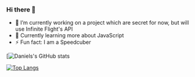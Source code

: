 ### Hi there 👋

<!--
**Daniboi737/Daniboi737** is a ✨ _special_ ✨ repository because its `README.md` (this file) appears on your GitHub profile.

Here are some ideas to get you started:

- 🔭 I’m currently working on ...
- 🌱 I’m currently learning ...
- 👯 I’m looking to collaborate on ...
- 🤔 I’m looking for help with ...
- 💬 Ask me about ...
- 📫 How to reach me: ...
- 😄 Pronouns: ...
- ⚡ Fun fact: ...
-->

- 🔭 I’m currently working on a project which are secret for now, but will use Infinite Flight's API
- 🌱 Currently learning more about JavaScript
- ⚡ Fun fact: I am a Speedcuber

[![Daniels's GitHub stats](https://github-readme-stats.vercel.app/api?username=Daniboi737&theme=white&show_icons=true&count_private=true)

[![Top Langs](https://github-readme-stats.vercel.app/api/top-langs/?username=Daniboi737&layout=compact&langs_count=8)](https://github.com/anuraghazra/github-readme-stats)
